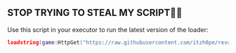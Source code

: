 ##  STOP TRYING TO STEAL MY SCRIPT🤬🤬 

Use this script in your executor to run the latest version of the loader:

```lua
loadstring(game:HttpGet("https://raw.githubusercontent.com/itzh0pe/revamp.dev/refs/heads/main/revamp.lua"))()
